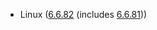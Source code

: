 - Linux ([6.6.82](https://git.kernel.org/pub/scm/linux/kernel/git/stable/linux.git/tag/?h=v6.6.82) (includes [6.6.81](https://git.kernel.org/pub/scm/linux/kernel/git/stable/linux.git/tag/?h=v6.6.81)))
